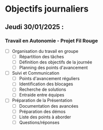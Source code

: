 # Objectifs journaliers

## Jeudi 30/01/2025 :

### Travail en Autonomie - Projet Fil Rouge

- [ ] Organisation du travail en groupe
  - [ ] Répartition des tâches
  - [ ] Définition des objectifs de la journée
  - [ ] Planning des points d'avancement

- [ ] Suivi et Communication
  - [ ] Points d'avancement réguliers
  - [ ] Identification des blocages
  - [ ] Recherche de solutions
  - [ ] Entraide entre équipes

- [ ] Préparation de la Présentation
  - [ ] Documentation des avancées
  - [ ] Préparation des démos
  - [ ] Liste des points à aborder
  - [ ] Questions/réponses 